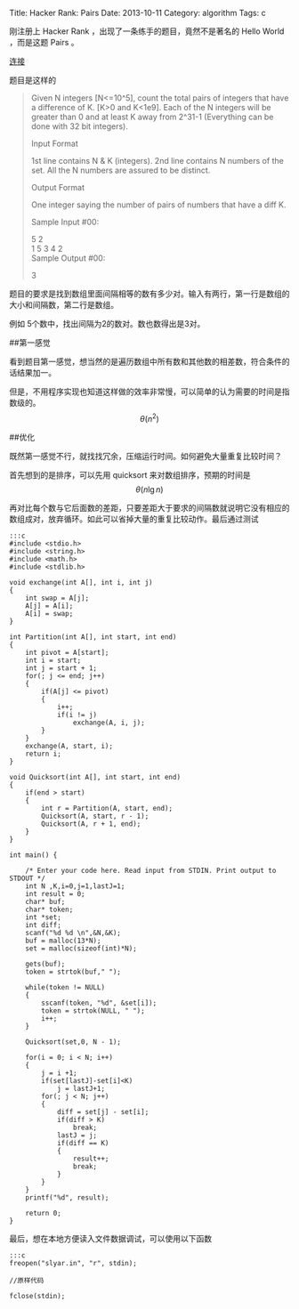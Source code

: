 Title: Hacker Rank: Pairs
Date: 2013-10-11
Category: algorithm
Tags: c

刚注册上 Hacker Rank ，出现了一条练手的题目，竟然不是著名的 Hello World ，而是这题 Pairs 。

[连接][1]

题目是这样的

>Given N integers [N<=10^5], count the total pairs of integers that have a difference of K. [K>0 and K<1e9]. Each of the N integers will be greater than 0 and at least K away from 2^31-1 (Everything can be done with 32 bit integers).
>
>Input Format
>
>1st line contains N & K (integers).
>2nd line contains N numbers of the set. All the N numbers are assured to be distinct.
>
>Output Format
>
>One integer saying the number of pairs of numbers that have a diff K.
>
>Sample Input #00:
>
>5 2  
>1 5 3 4 2  
>Sample Output #00:
>
>3

题目的要求是找到数组里面间隔相等的数有多少对。输入有两行，第一行是数组的大小和间隔数，第二行是数组。

例如 5个数中，找出间隔为2的数对。数也数得出是3对。

##第一感觉

看到题目第一感觉，想当然的是遍历数组中所有数和其他数的相差数，符合条件的话结果加一。

但是，不用程序实现也知道这样做的效率非常慢，可以简单的认为需要的时间是指数级的。$$\theta (n^2)$$

##优化

既然第一感觉不行，就找找冗余，压缩运行时间。如何避免大量重复比较时间？

首先想到的是排序，可以先用 quicksort 来对数组排序，预期的时间是 $$\theta(n\lg n)$$

再对比每个数与它后面数的差距，只要差距大于要求的间隔数就说明它没有相应的数组成对，放弃循环。如此可以省掉大量的重复比较动作。最后通过测试

    :::c
    #include <stdio.h>
    #include <string.h>
    #include <math.h>
    #include <stdlib.h>

    void exchange(int A[], int i, int j)
    {
        int swap = A[j];
        A[j] = A[i];
        A[i] = swap;
    }

    int Partition(int A[], int start, int end)
    {
        int pivot = A[start];
        int i = start;
        int j = start + 1;
        for(; j <= end; j++)
        {
            if(A[j] <= pivot)
            {
                i++;	
                if(i != j)
                    exchange(A, i, j);
            }	
        }
        exchange(A, start, i);
        return i;
    }

    void Quicksort(int A[], int start, int end)
    {
        if(end > start)
        {
            int r = Partition(A, start, end);
            Quicksort(A, start, r - 1);
            Quicksort(A, r + 1, end);
        }
    }

    int main() {

        /* Enter your code here. Read input from STDIN. Print output to STDOUT */    
        int N ,K,i=0,j=1,lastJ=1;
        int result = 0;
        char* buf;
        char* token;
        int *set;
        int diff;
        scanf("%d %d \n",&N,&K);
        buf = malloc(13*N);
        set = malloc(sizeof(int)*N);
        
        gets(buf);
        token = strtok(buf," ");
        
        while(token != NULL)
        {
            sscanf(token, "%d", &set[i]);
            token = strtok(NULL, " ");
            i++;
        }
        
        Quicksort(set,0, N - 1);
        
        for(i = 0; i < N; i++)
        {
            j = i +1;
            if(set[lastJ]-set[i]<K)
                j = lastJ+1;
            for(; j < N; j++)
            {
                diff = set[j] - set[i];
                if(diff > K)
                    break;
                lastJ = j;
                if(diff == K)
                {
                    result++;
                    break;
                }
            }
        }
        printf("%d", result);
        
        return 0;
    }

最后，想在本地方便读入文件数据调试，可以使用以下函数

    :::c
    freopen("slyar.in", "r", stdin);

    //原样代码

    fclose(stdin);

[1]: https://www.hackerrank.com/challenges/pairs
